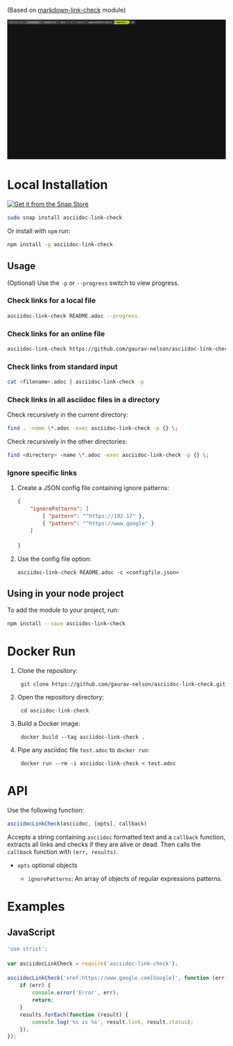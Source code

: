 (Based on [markdown-link-check](https://github.com/tcort/markdown-link-check) module)

<a href="https://asciinema.org/a/TsMPXxqz92aJIeYhUQTsxbpjn?autoplay=1"><img src="https://raw.githubusercontent.com/gaurav-nelson/asciidoc-link-check/master/scr-rec.gif"/></a>

Local Installation
==================

[![Get it from the Snap Store](https://snapcraft.io/static/images/badges/en/snap-store-black.svg)](https://snapcraft.io/asciidoc-link-check)


```bash	
sudo snap install asciidoc-link-check	
```	

Or install with `npm` run:

``` bash
npm install -g asciidoc-link-check
```

Usage
-----

(Optional) Use the `-p` or `--progress` switch to view progress.

### Check links for a local file

``` bash
asciidoc-link-check README.adoc --progress
```

### Check links for an online file

``` bash
asciidoc-link-check https://github.com/gaurav-nelson/asciidoc-link-check/blob/master/README.adoc
```

### Check links from standard input

``` bash
cat <filename>.adoc | asciidoc-link-check -p
```

### Check links in all asciidoc files in a directory

Check recursively in the current directory:

``` bash
find . -name \*.adoc -exec asciidoc-link-check -p {} \;
```

Check recursively in the other directories:

``` bash
find <directory> -name \*.adoc -exec asciidoc-link-check -p {} \;
```

### Ignore specific links

1. Create a JSON config file containing ignore patterns:
    ```json
    {
        "ignorePatterns": [
            { "pattern": "^https://192.17" },
            { "pattern": "^https://www.google" }
        ]

    }
    ```
1. Use the config file option:
    ```
    asciidoc-link-check README.adoc -c <configfile.json>
    ```

Using in your node project
--------------------------

To add the module to your project, run:

``` bash
npm install --save asciidoc-link-check
```

Docker Run
==================
1. Clone the repository:

        git clone https://github.com/gaurav-nelson/asciidoc-link-check.git

2. Open the repository directory:

        cd asciidoc-link-check

3. Build a Docker image:

        docker build --tag asciidoc-link-check .

4. Pipe any asciidoc file `test.adoc` to `docker run`:

        docker run --rm -i asciidoc-link-check < test.adoc

API
===

Use the following function:

``` javascript
asciidocLinkCheck(asciidoc, [opts], callback)
```

Accepts a string containing `asciidoc` formatted text and a `callback` function,
extracts all links and checks if they are alive or dead. Then calls the
`callback` function with `(err, results)`.

- `opts` optional objects

  - `ignorePatterns`: An array of objects of regular expressions patterns.

Examples
========

JavaScript
----------

``` javascript
'use strict';

var asciidocLinkCheck = require('asciidoc-link-check');

asciidocLinkCheck('xref:https://www.google.com[Google]', function (err, results) {
    if (err) {
        console.error('Error', err);
        return;
    }
    results.forEach(function (result) {
        console.log('%s is %s', result.link, result.status);
    });
});
```
